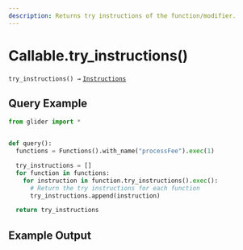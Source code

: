 ```yaml
---
description: Returns try instructions of the function/modifier.
---
```


# Callable.try\_instructions()

`try_instructions() →` [`Instructions`](../instructions/)

## Query Example

```python
from glider import *


def query():
  functions = Functions().with_name("processFee").exec(1)

  try_instructions = []
  for function in functions:
    for instruction in function.try_instructions().exec():
      # Return the try instructions for each function
      try_instructions.append(instruction)

  return try_instructions
```

## Example Output

<figure><img src="../../.gitbook/assets/Screenshot 2025-08-25 at 3.42.31 PM.png" alt=""><figcaption></figcaption></figure>
